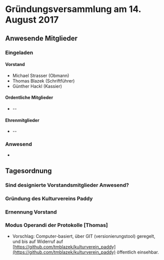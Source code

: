 # Gründungsversammlung am 14. August 2017
## Anwesende Mitglieder

### Eingeladen

#### Vorstand

 * Michael Strasser (Obmann)
 * Thomas Blazek (Schriftführer)
 * Günther Hackl (Kassier)

#### Ordentliche Mitglieder

 * --

#### Ehrenmitglieder

 * --

### Anwesend

 * 


## Tagesordnung
 
 ### Sind designierte Vorstandsmitglieder Anwesend?

 ### Gründung des Kulturvereins Paddy

 ### Ernennung Vorstand

 ### Modus Operandi der Protokolle [Thomas]
 * Vorschlag: Computer-basiert, über GIT (versionierungstool) geregelt, und bis auf Widerruf auf [https://github.com/tmblazek/kulturverein_paddy](https://github.com/tmblazek/kulturverein_paddy) öffentlich einsehbar.